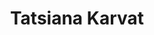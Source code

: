 ---
title: Tatsiana Karvat
organization: Kontur
talk: "Kontur Population Dataset & disaser.ninja feedback session"
permalink: /speakers/#tatsiana-karvat
---